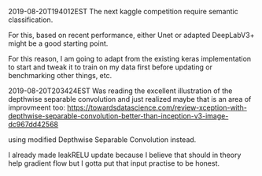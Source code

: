 2019-08-20T194012EST
The next kaggle competition require semantic classification. 

For this, based on recent performance, either Unet or adapted DeepLabV3+ might be a good starting point. 

For this reason, I am going to adapt from the existing keras implementation to start and tweak it to train on my data first before updating or benchmarking other things, etc.

2019-08-20T203424EST
Was reading the excellent illustration of the depthwise separable convolution and just realized maybe that is an area of improvmeent too: https://towardsdatascience.com/review-xception-with-depthwise-separable-convolution-better-than-inception-v3-image-dc967dd42568

using modified Depthwise Separable Convolution instead. 

I already made leakRELU update because I believe that should in theory help gradient flow but I gotta put that input practise to be honest. 
 